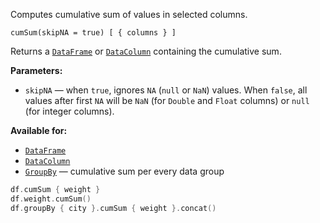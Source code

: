 [//]: # (title: cumSum)

<!---IMPORT org.jetbrains.kotlinx.dataframe.samples.api.Analyze-->

Computes cumulative sum of values in selected columns.

```text
cumSum(skipNA = true) [ { columns } ]
```

Returns a [`DataFrame`](DataFrame.md) or [`DataColumn`](DataColumn.md) containing the cumulative sum.

**Parameters:**
* `skipNA` — when `true`, ignores `NA` (`null` or `NaN`) values. When `false`, all values after first `NA` will be `NaN` (for `Double` and `Float` columns) or `null` (for integer columns).

**Available for:**
* [`DataFrame`](DataFrame.md)
* [`DataColumn`](DataColumn.md)
* [`GroupBy`](groupBy.md) — cumulative sum per every data group

<!---FUN cumSum-->

```kotlin
df.cumSum { weight }
df.weight.cumSum()
df.groupBy { city }.cumSum { weight }.concat()
```

<!---END-->

